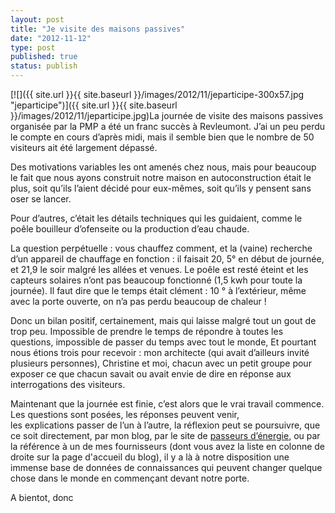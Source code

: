 ```yaml
---
layout: post
title: "Je visite des maisons passives"
date: "2012-11-12"
type: post
published: true
status: publish
---
```


[![]({{ site.url }}{{ site.baseurl }}/images/2012/11/jeparticipe-300x57.jpg "jeparticipe")]({{ site.url }}{{ site.baseurl }}/images/2012/11/jeparticipe.jpg)La journée de visite des maisons passives organisée par la PMP a été un franc succès à Revleumont. J’ai un peu perdu le compte en cours d’après midi, mais il semble bien que le nombre de 50 visiteurs ait été largement dépassé.

Des motivations variables les ont amenés chez nous, mais pour beaucoup le fait que nous ayons construit notre maison en autoconstruction était le plus, soit qu’ils l’aient décidé pour eux-mêmes, soit qu’ils y pensent sans oser se lancer.

Pour d’autres, c’était les détails techniques qui les guidaient, comme le poêle bouilleur d’ofenseite ou la production d’eau chaude.

La question perpétuelle : vous chauffez comment, et la (vaine) recherche d’un appareil de chauffage en fonction : il faisait 20, 5° en début de journée, et 21,9 le soir malgré les allées et venues. Le poêle est resté éteint et les capteurs solaires n’ont pas beaucoup fonctionné (1,5 kwh pour toute la journée). Il faut dire que le temps était clément : 10 ° à l’extérieur, même avec la porte ouverte, on n’a pas perdu beaucoup de chaleur !

Donc un bilan positif, certainement, mais qui laisse malgré tout un gout de trop peu. Impossible de prendre le temps de répondre à toutes les questions, impossible de passer du temps avec tout le monde, Et pourtant nous étions trois pour recevoir : mon architecte (qui avait d’ailleurs invité plusieurs personnes), Christine et moi, chacun avec un petit groupe pour exposer ce que chacun savait ou avait envie de dire en réponse aux interrogations des visiteurs.

Maintenant que la journée est finie, c’est alors que le vrai travail commence. Les questions sont posées, les réponses peuvent venir, les explications passer de l’un à l’autre, la réflexion peut se poursuivre, que ce soit directement, par mon blog, par le site de [passeurs d’énergie](http://www.passeursdenergie.be/member_articles.php?id_mem=1118 "passeurs d'énergie"), ou par la référence à un de mes fournisseurs (dont vous avez la liste en colonne de droite sur la page d'accueil du blog), il y a là à notre disposition une immense base de données de connaissances qui peuvent changer quelque chose dans le monde en commençant devant notre porte.

A bientot, donc
